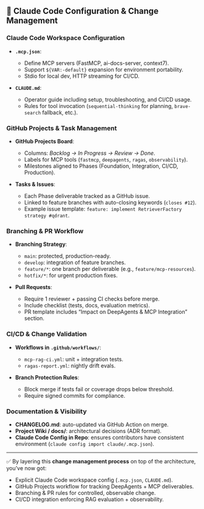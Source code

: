 ## 🔧 Claude Code Configuration & Change Management

### Claude Code Workspace Configuration

* **`.mcp.json`**:

  * Define MCP servers (FastMCP, ai-docs-server, context7).
  * Support `${VAR:-default}` expansion for environment portability.
  * Stdio for local dev, HTTP streaming for CI/CD.
* **`CLAUDE.md`**:

  * Operator guide including setup, troubleshooting, and CI/CD usage.
  * Rules for tool invocation (`sequential-thinking` for planning, `brave-search` fallback, etc.).

### GitHub Projects & Task Management

* **GitHub Projects Board**:

  * Columns: *Backlog → In Progress → Review → Done*.
  * Labels for MCP tools (`fastmcp`, `deepagents`, `ragas`, `observability`).
  * Milestones aligned to Phases (Foundation, Integration, CI/CD, Production).

* **Tasks & Issues**:

  * Each Phase deliverable tracked as a GitHub issue.
  * Linked to feature branches with auto-closing keywords (`closes #12`).
  * Example issue template: `feature: implement RetrieverFactory strategy #qdrant`.

### Branching & PR Workflow

* **Branching Strategy**:

  * `main`: protected, production-ready.
  * `develop`: integration of feature branches.
  * `feature/*`: one branch per deliverable (e.g., `feature/mcp-resources`).
  * `hotfix/*`: for urgent production fixes.

* **Pull Requests**:

  * Require 1 reviewer + passing CI checks before merge.
  * Include checklist (tests, docs, evaluation metrics).
  * PR template includes “Impact on DeepAgents & MCP Integration” section.

### CI/CD & Change Validation

* **Workflows in `.github/workflows/`**:

  * `mcp-rag-ci.yml`: unit + integration tests.
  * `ragas-report.yml`: nightly drift evals.
* **Branch Protection Rules**:

  * Block merge if tests fail or coverage drops below threshold.
  * Require signed commits for compliance.

### Documentation & Visibility

* **CHANGELOG.md**: auto-updated via GitHub Action on merge.
* **Project Wiki / docs/**: architectural decisions (ADR format).
* **Claude Code Config in Repo**: ensures contributors have consistent environment (`claude config import claude/.mcp.json`).

---

✅ By layering this **change management process** on top of the architecture, you’ve now got:

* Explicit Claude Code workspace config (`.mcp.json`, `CLAUDE.md`).
* GitHub Projects workflow for tracking DeepAgents + MCP deliverables.
* Branching & PR rules for controlled, observable change.
* CI/CD integration enforcing RAG evaluation + observability.
